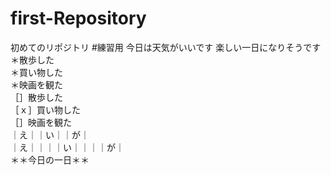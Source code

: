 # first-Repository
初めてのリポジトリ
#練習用
今日は天気がいいです  楽しい一日になりそうです  
＊散歩した  
＊買い物した  
＊映画を観た  
［］散歩した  
［ｘ］買い物した  
［］映画を観た  
｜え｜｜い｜｜が｜  
｜え｜｜｜｜い｜｜｜｜が｜  
＊＊今日の一日＊＊  
